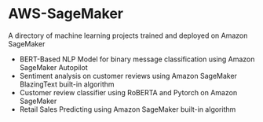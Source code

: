 # AWS-SageMaker
A directory of machine learning projects trained and deployed on Amazon SageMaker

* BERT-Based NLP Model for binary message classification using Amazon SageMaker Autopilot
* Sentiment analysis on customer reviews using Amazon SageMaker BlazingText built-in algorithm
* Customer review classifier using RoBERTA and Pytorch on Amazon SageMaker
* Retail Sales Predicting using Amazon SageMaker built-in algorithm
